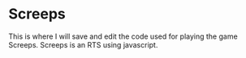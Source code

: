 # Screeps
This is where I will save and edit the code used for playing the game Screeps. Screeps is an RTS using javascript.
